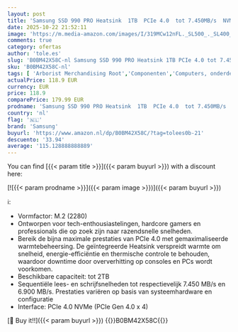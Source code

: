 ```yaml
---
layout: post
title: 'Samsung SSD 990 PRO Heatsink  1TB  PCIe 4.0  tot 7.450MB/s  NVMe M.2  2280   interne SSD voor pc/console gaming en videobewerking  MZ-V9P1T0CW'
date: 2025-10-22 21:52:11
image: 'https://m.media-amazon.com/images/I/319MCw12nFL._SL500_._SL400_.jpg'
comments: true
category: ofertas
author: 'tole.es'
slug: 'B0BM42X58C-nl Samsung SSD 990 PRO Heatsink 1TB PCIe 4.0 tot 7.450MB/s...'
sku: 'B0BM42X58C-nl'
tags: [ 'Arborist Merchandising Root','Componenten','Computers, onderdelen & accessoires','Elektronica','Gegevensopslag','Interne SSDs','Interne dataopslag','Self Service','Special Features Stores','be0c145d-645e-47ab-b638-53e8112e3d67_0','be0c145d-645e-47ab-b638-53e8112e3d67_5301','samsung','🇳🇱', ]
actualPrice: 118.9 EUR
currency: EUR
price: 118.9
comparePrice: 179.99 EUR
prodname: 'Samsung SSD 990 PRO Heatsink  1TB  PCIe 4.0  tot 7.450MB/s  NVMe M.2  2280   interne SSD voor pc/console gaming en videobewerking  MZ-V9P1T0CW'
country: 'nl'
flag: '🇳🇱'
brand: 'Samsung'
buyurl: 'https://www.amazon.nl/dp/B0BM42X58C/?tag=tolees0b-21'
descuento: '33.94'
average: '115.128888888889'
---
```


You can find [{{< param title >}}]({{< param buyurl >}}) with a discount here:

[![{{< param prodname >}}]({{< param image >}})]({{< param buyurl >}})

ℹ️:

- Vormfactor: M.2 (2280)
- Ontworpen voor tech-enthousiastelingen, hardcore gamers en professionals die op zoek zijn naar razendsnelle snelheden.
- Bereik de bijna maximale prestaties van PCIe 4.0 met gemaximaliseerde warmtebeheersing. De geïntegreerde Heatsink verspreidt warmte om snelheid, energie-efficiëntie en thermische controle te behouden, waardoor downtime door oververhitting op consoles en PCs wordt voorkomen.
- Beschikbare capaciteit: tot 2TB
- Sequentiële lees- en schrijfsnelheden tot respectievelijk 7.450 MB/s en 6.900 MB/s. Prestaties variëren op basis van systeemhardware en configuratie
- Interface: PCIe 4.0 NVMe (PCIe Gen 4.0 x 4)

[🛒 Buy it!!]({{< param buyurl >}})
{{<world>}}B0BM42X58C{{</world>}}
